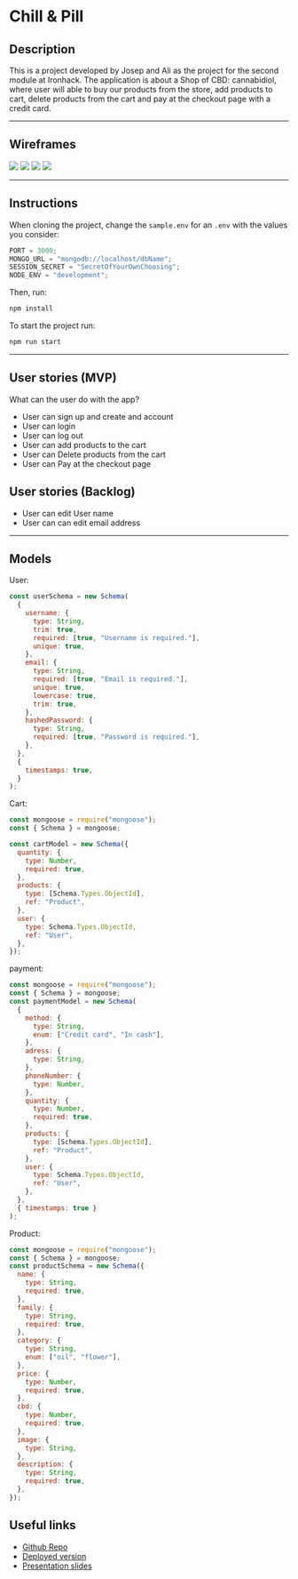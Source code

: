# Chill & Pill

## Description

This is a project developed by Josep and Ali as the project for the second module at Ironhack. The application is about a Shop of CBD: cannabidiol, where user will able to buy our products from the store, add products to cart, delete products from the cart and pay at the checkout page with a credit card.

---

## Wireframes

![](/public/images/wireframe1.png)
![](/public/images/wireframe2.png)
![](/public/images/wireframe3.png)
![](/public/images/wireframe4.png)

---

## Instructions

When cloning the project, change the <code>sample.env</code> for an <code>.env</code> with the values you consider:

```js
PORT = 3000;
MONGO_URL = "mongodb://localhost/dbName";
SESSION_SECRET = "SecretOfYourOwnChoosing";
NODE_ENV = "development";
```

Then, run:

```bash
npm install
```

To start the project run:

```bash
npm run start
```

---

## User stories (MVP)

What can the user do with the app?

- User can sign up and create and account
- User can login
- User can log out
- User can add products to the cart
- User can Delete products from the cart
- User can Pay at the checkout page

## User stories (Backlog)

- User can edit User name
- User can can edit email address

---

## Models

User:

```js
const userSchema = new Schema(
  {
    username: {
      type: String,
      trim: true,
      required: [true, "Username is required."],
      unique: true,
    },
    email: {
      type: String,
      required: [true, "Email is required."],
      unique: true,
      lowercase: true,
      trim: true,
    },
    hashedPassword: {
      type: String,
      required: [true, "Password is required."],
    },
  },
  {
    timestamps: true,
  }
);
```

Cart:

```js
const mongoose = require("mongoose");
const { Schema } = mongoose;

const cartModel = new Schema({
  quantity: {
    type: Number,
    required: true,
  },
  products: {
    type: [Schema.Types.ObjectId],
    ref: "Product",
  },
  user: {
    type: Schema.Types.ObjectId,
    ref: "User",
  },
});
```

payment:

```js
const mongoose = require("mongoose");
const { Schema } = mongoose;
const paymentModel = new Schema(
  {
    method: {
      type: String,
      enum: ["Credit card", "In cash"],
    },
    adress: {
      type: String,
    },
    phoneNumber: {
      type: Number,
    },
    quantity: {
      type: Number,
      required: true,
    },
    products: {
      type: [Schema.Types.ObjectId],
      ref: "Product",
    },
    user: {
      type: Schema.Types.ObjectId,
      ref: "User",
    },
  },
  { timestamps: true }
);
```

Product:

```js
const mongoose = require("mongoose");
const { Schema } = mongoose;
const productSchema = new Schema({
  name: {
    type: String,
    required: true,
  },
  family: {
    type: String,
    required: true,
  },
  category: {
    type: String,
    enum: ["oil", "flower"],
  },
  price: {
    type: Number,
    required: true,
  },
  cbd: {
    type: Number,
    required: true,
  },
  image: {
    type: String,
  },
  description: {
    type: String,
    required: true,
  },
});
```

## Useful links

- [Github Repo](https://github.com/josepCortesManyanich/proyecto2)
- [Deployed version]()
- [Presentation slides](https://slides.com/wajahatali/deck)
